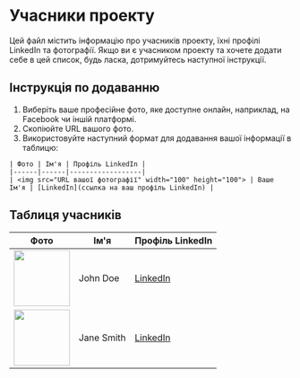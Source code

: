 # Учасники проекту

Цей файл містить інформацію про учасників проекту, їхні профілі LinkedIn та фотографії. Якщо ви є учасником проекту та хочете додати себе в цей список, будь ласка, дотримуйтесь наступної інструкції.

## Інструкція по додаванню

1. Виберіть ваше професійне фото, яке доступне онлайн, наприклад, на Facebook чи іншій платформі.
2. Скопіюйте URL вашого фото.
3. Використовуйте наступний формат для додавання вашої інформації в таблицю:

```
| Фото | Ім'я | Профіль LinkedIn |
|------|------|------------------|
| <img src="URL вашої фотографії" width="100" height="100"> | Ваше Ім'я | [LinkedIn](ссылка на ваш профіль LinkedIn) |
```

## Таблиця учасників

| Фото | Ім'я | Профіль LinkedIn |
|------|------|------------------|
| <img src="https://example.com/path_to_facebook_photo.jpg" width="100" height="100"> | John Doe | [LinkedIn](https://www.linkedin.com/in/johndoe) |
| <img src="https://example.com/path_to_facebook_photo.jpg" width="100" height="100"> | Jane Smith | [LinkedIn](https://www.linkedin.com/in/janesmith) |

